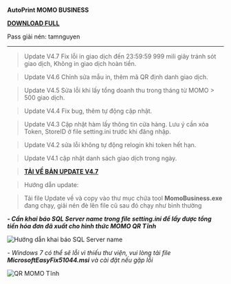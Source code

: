 **AutoPrint MOMO BUSINESS** 

[**DOWNLOAD FULL**](https://github.com/chinhanh09/PRINT-MOMO-BUSINESS/raw/main/PRINT%20MOMO%20BUSINESS.rar)

Pass giải nén: tamnguyen

-----------------------------------------------------------
> Update V4.7 Fix lỗi in giao dịch đến 23:59:59 999 mili giây tránh sót giao dịch, Không in giao dịch hoàn tiền.

> Update V4.6 Chỉnh sửa mẫu in, thêm mã QR định danh giao dịch.

> Update V4.5 Sửa lỗi khi lấy tổng doanh thu trong tháng từ MOMO > 500 giao dịch.

> Update V4.4 Fix bug, thêm tự động cập nhật.

> Update V4.3 Cập nhật hàm lấy thông tin cửa hàng. Lưu ý cần xóa Token, StoreID ở file setting.ini trước khi đăng nhập.

> Update V4.2 sửa lỗi không tự động relogin khi token hết hạn.

> Update V4.1 cập nhật danh sách giao dịch trong ngày.

> [**TẢI VỀ BẢN UPDATE V4.7**](https://github.com/chinhanh09/PRINT-MOMO-BUSINESS/raw/main/UpdateBeta.rar) 

> Hướng dẫn update:

> Tải file Update về và copy vào thư mục chứa tool **MomoBusiness.exe** đang chạy, giải nén đè lên file cũ sau đó chạy như bình thường

**_- Cần khai báo SQL Server name trong file setting.ini để  lấy được tổng tiền hóa đơn đã xuất cho hình thức MOMO QR Tĩnh_**


![Hướng dẫn khai báo SQL Server name](https://user-images.githubusercontent.com/59678311/236171424-7c9cb801-444a-4eb4-bbb8-acce8586862b.png)



_- Windows 7 có thể sẽ lỗi vì thiếu thư viện, vui lòng tải file **MicrosoftEasyFix51044.msi** và cài đặt nếu gặp lỗi_

![QR MOMO Tĩnh](https://github.com/chinhanh09/PRINT-MOMO-BUSINESS/assets/59678311/9a9d06e1-4d6f-4000-b09d-084c92f154d2)
